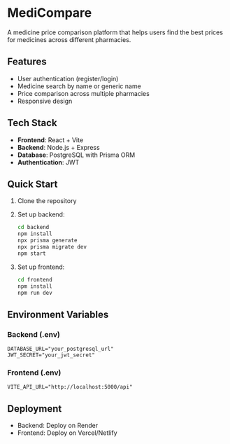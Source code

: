# MediCompare

A medicine price comparison platform that helps users find the best prices for medicines across different pharmacies.

## Features

- User authentication (register/login)
- Medicine search by name or generic name
- Price comparison across multiple pharmacies
- Responsive design

## Tech Stack

- **Frontend**: React + Vite
- **Backend**: Node.js + Express
- **Database**: PostgreSQL with Prisma ORM
- **Authentication**: JWT

## Quick Start

1. Clone the repository
2. Set up backend:
   ```bash
   cd backend
   npm install
   npx prisma generate
   npx prisma migrate dev
   npm start
   ```

3. Set up frontend:
   ```bash
   cd frontend
   npm install
   npm run dev
   ```

## Environment Variables

### Backend (.env)
```
DATABASE_URL="your_postgresql_url"
JWT_SECRET="your_jwt_secret"
```

### Frontend (.env)
```
VITE_API_URL="http://localhost:5000/api"
```

## Deployment

- Backend: Deploy on Render
- Frontend: Deploy on Vercel/Netlify